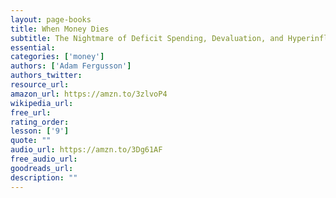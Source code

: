 ```yaml
---
layout: page-books
title: When Money Dies
subtitle: The Nightmare of Deficit Spending, Devaluation, and Hyperinflation in Weimar, Germany
essential: 
categories: ['money']
authors: ['Adam Fergusson']
authors_twitter: 
resource_url: 
amazon_url: https://amzn.to/3zlvoP4
wikipedia_url: 
free_url: 
rating_order: 
lesson: ['9']
quote: ""
audio_url: https://amzn.to/3Dg61AF
free_audio_url: 
goodreads_url: 
description: ""
---
```

